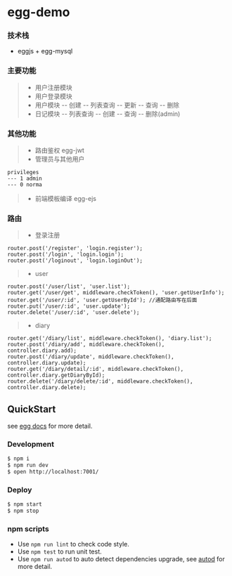 # egg-demo

### 技术栈
- eggjs + egg-mysql

### 主要功能
>- 用户注册模块
>- 用户登录模块
>- 用户模块
>-- 创建
>-- 列表查询
>-- 更新
>-- 查询
>-- 删除
>- 日记模块
>-- 列表查询
>-- 创建
>-- 查询
>-- 删除(admin)

### 其他功能
>- 路由鉴权 egg-jwt
>- 管理员与其他用户
```
privileges
--- 1 admin
--- 0 norma
```
>- 前端模板编译 egg-ejs



### 路由
>- 登录注册
```
router.post('/register', 'login.register');
router.post('/login', 'login.login');
router.post('/loginout', 'login.loginOut');
```
>- user
```
router.post('/user/list', 'user.list');
router.get('/user/get', middleware.checkToken(), 'user.getUserInfo');
router.get('/user/:id', 'user.getUserById'); //通配路由写在后面
router.put('/user/:id', 'user.update');
router.delete('/user/:id', 'user.delete');
```
>- diary
```
router.get('/diary/list', middleware.checkToken(), 'diary.list');
router.post('/diary/add', middleware.checkToken(), controller.diary.add);
router.post('/diary/update', middleware.checkToken(), controller.diary.update);
router.get('/diary/detail/:id', middleware.checkToken(), controller.diary.getDiaryById);
router.delete('/diary/delete/:id', middleware.checkToken(), controller.diary.delete);
```


## QuickStart

<!-- add docs here for user -->

see [egg docs][egg] for more detail.

### Development

```bash
$ npm i
$ npm run dev
$ open http://localhost:7001/
```

### Deploy

```bash
$ npm start
$ npm stop
```

### npm scripts

- Use `npm run lint` to check code style.
- Use `npm test` to run unit test.
- Use `npm run autod` to auto detect dependencies upgrade, see [autod](https://www.npmjs.com/package/autod) for more detail.


[egg]: https://eggjs.org

